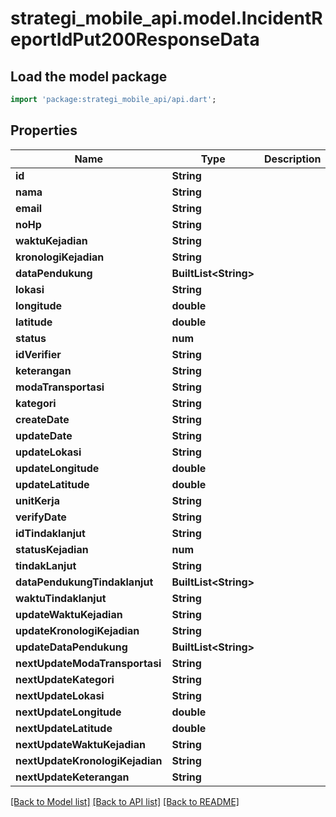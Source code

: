 # strategi_mobile_api.model.IncidentReportIdPut200ResponseData

## Load the model package
```dart
import 'package:strategi_mobile_api/api.dart';
```

## Properties
Name | Type | Description | Notes
------------ | ------------- | ------------- | -------------
**id** | **String** |  | [optional] 
**nama** | **String** |  | [optional] 
**email** | **String** |  | [optional] 
**noHp** | **String** |  | [optional] 
**waktuKejadian** | **String** |  | [optional] 
**kronologiKejadian** | **String** |  | [optional] 
**dataPendukung** | **BuiltList&lt;String&gt;** |  | [optional] 
**lokasi** | **String** |  | [optional] 
**longitude** | **double** |  | [optional] 
**latitude** | **double** |  | [optional] 
**status** | **num** |  | [optional] 
**idVerifier** | **String** |  | [optional] 
**keterangan** | **String** |  | [optional] 
**modaTransportasi** | **String** |  | [optional] 
**kategori** | **String** |  | [optional] 
**createDate** | **String** |  | [optional] 
**updateDate** | **String** |  | [optional] 
**updateLokasi** | **String** |  | [optional] 
**updateLongitude** | **double** |  | [optional] 
**updateLatitude** | **double** |  | [optional] 
**unitKerja** | **String** |  | [optional] 
**verifyDate** | **String** |  | [optional] 
**idTindaklanjut** | **String** |  | [optional] 
**statusKejadian** | **num** |  | [optional] 
**tindakLanjut** | **String** |  | [optional] 
**dataPendukungTindaklanjut** | **BuiltList&lt;String&gt;** |  | [optional] 
**waktuTindaklanjut** | **String** |  | [optional] 
**updateWaktuKejadian** | **String** |  | [optional] 
**updateKronologiKejadian** | **String** |  | [optional] 
**updateDataPendukung** | **BuiltList&lt;String&gt;** |  | [optional] 
**nextUpdateModaTransportasi** | **String** |  | [optional] 
**nextUpdateKategori** | **String** |  | [optional] 
**nextUpdateLokasi** | **String** |  | [optional] 
**nextUpdateLongitude** | **double** |  | [optional] 
**nextUpdateLatitude** | **double** |  | [optional] 
**nextUpdateWaktuKejadian** | **String** |  | [optional] 
**nextUpdateKronologiKejadian** | **String** |  | [optional] 
**nextUpdateKeterangan** | **String** |  | [optional] 

[[Back to Model list]](../README.md#documentation-for-models) [[Back to API list]](../README.md#documentation-for-api-endpoints) [[Back to README]](../README.md)


